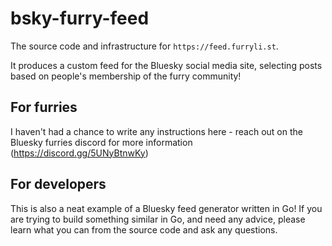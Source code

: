 # bsky-furry-feed

The source code and infrastructure for `https://feed.furryli.st`.

It produces a custom feed for the Bluesky social media site, selecting posts
based on people's membership of the furry community!

## For furries

I haven't had a chance to write any instructions here - reach out on the
Bluesky furries discord for more information (https://discord.gg/5UNyBtnwKy)

## For developers

This is also a neat example of a Bluesky feed generator written in Go! If you
are trying to build something similar in Go, and need any advice, please learn
what you can from the source code and ask any questions.
